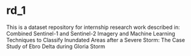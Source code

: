 # rd_1
This is a dataset repository for internship research work described in:
Combined Sentinel-1 and Sentinel-2 Imagery and Machine Learning Techniques to Classify Inundated Areas after a Severe Storm: The Case Study of Ebro Delta during Gloria Storm
